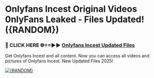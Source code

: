 # Onlyfans Incest Original Videos 0nlyFans Leaked - Files Updated! ({RANDOM})

<h3>🔴 CLICK HERE 🌐==►► <a href="https://betterlinks.top/A2PfLJ" rel="nofollow">Onlyfans Incest Updated Files</a></h3>

Get Onlyfans Incest and all content. Now you can access all videos and pictures of Onlyfans Incest. New Updated Files 2025!

[![{RANDOM}](https://i.imgur.com/ppqm5kG.gif)](https://betterlinks.top/A2PfLJ)